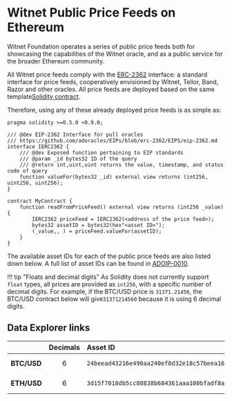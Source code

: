 # Witnet Public Price Feeds on Ethereum

Witnet Foundation operates a series of public price feeds both for showcasing the capabilities of the Witnet oracle,
and as a public service for the broader Ethereum community.

All Witnet price feeds comply with the [ERC-2362] interface: a standard interface for price feeds, cooperatively
envisioned by Witnet, Tellor, Band, Razor and other oracles. All price feeds are deployed based on the same template[Solidity contract](https://github.com/witnet/witnet-price-feed-examples/blob/master/contracts/ERC2362PriceFeed.sol).

Therefore, using any of these already deployed price feeds is as simple as:

```solidity
pragma solidity >=0.5.0 <0.9.0;

/// @dev EIP-2362 Interface for pull oracles
/// https://github.com/adoracles/EIPs/blob/erc-2362/EIPS/eip-2362.md
interface IERC2362 {
	/// @dev Exposed function pertaining to EIP standards
	/// @param _id bytes32 ID of the query
	/// @return int,uint,uint returns the value, timestamp, and status code of query
	function valueFor(bytes32 _id) external view returns (int256, uint256, uint256);
}

contract MyContract {
    function readFromPriceFeed() external view returns (int256 _value) {
        IERC2362 priceFeed = IERC2362(<address of the price feed>);
        bytes32 assetID = bytes32(hex"<asset ID>");
        (_value,, ) = priceFeed.valueFor(assetID);
    }
}
``` 

The available asset IDs for each of the public price feeds are also listed down below. A full list of asset IDs can
be found in [ADOIP-0010].

!!! tip "Floats and decimal digits"
    As Solidity does not currently support `float` types, all prices are provided as `int256`, with a specific number
    of decimal digits. For example, if the BTC/USD price is `31371.21456`, the BTC/USD contract below will give`31371214560` because it is using 6 decimal digits.

## Data Explorer links

|              | Decimals | Asset ID | Mainnet | Goerli  | Rinkeby
| ------------ | :------: | :------- | :------ | :------ | :------
| **BTC/USD**  | 6 | `24beead43216e490aa240ef0d32e18c57beea168f06eabb94f5193868d500946` | Stay tuned! | [`0x43Fe8778389f4EB98e82B750DCCAfF0D7d57778c`](https://feeds.witnet.io/feeds/ethereum-goerli_btc-usd_6) | [`0xa7C971149AdfdFB237A0F78D7d317B916FFCE093`](https://feeds.witnet.io/feeds/ethereum-rinkeby_btc-usd_6)
| **ETH/USD**  | 6 | `3d15f7018db5cc80838b684361aaa100bfadf8a11e02d5c1c92e9c6af47626c8` | Stay tuned! | [`0x031699240f710B47e92Df7766C06ee6C22A75df1`](https://feeds.witnet.io/feeds/ethereum-goerli_eth-usd_6) | [`0x1320C130Fc5361ced969Ca737d692a30e1142a13`](https://feeds.witnet.io/feeds/ethereum-rinkeby_eth-usd_6)

[ERC-2362]: https://github.com/adoracles/ado-contracts/blob/master/contracts/interfaces/IERC2362.sol
[ADOIP-0010]: https://github.com/adoracles/ADOIPs/blob/main/adoip-0010.md#registered-ids
